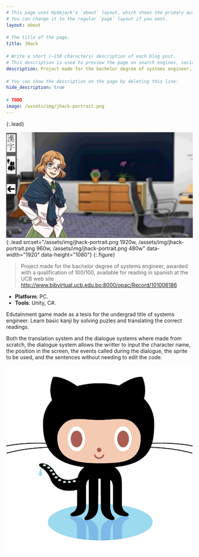 ```yaml
---
# This page uses Hydejack's `about` layout, which shows the primary author's picture and about text at the top.
# You can change it to the regular `page` layout if you want.
layout: about

# The title of the page.
title: JHack

# Write a short (~150 characters) description of each blog post.
# This description is used to preview the page on search engines, social media, etc.
description: Project made for the bachelor degree of systems engineer, awarded with a qualification of 100/100.

# You can show the description on the page by deleting this line:
hide_description: true

# TODO
image: /assets/img/jhack-portrait.png
---
```

{:.lead}

![Screenshot](/assets/img/jhack-portrait.png){:.lead srcset="/assets/img/jhack-portrait.png 1920w, /assets/img/jhack-portrait.png 960w, /assets/img/jhack-portrait.png 480w" data-width="1920" data-height="1080"}
{:.figure}

> Project made for the bachelor degree of systems engineer, awarded with a qualification of 100/100, available for reading in spanish at the UCB web site http://www.bibvirtual.ucb.edu.bo:8000/opac/Record/101006186

<ul>
  <li><b id="notice">Platform</b>: PC.</li>
  <li><b id="notice">Tools</b>: Unity, C#.</li>
</ul>

<p>Edutainment game made as a tesis for the undergrad title of systems engineer. Learn basic kanji by solving puzles and translating the correct readings.</p>

<p>Both the translation system and the dialogue systems where made from scratch, the dialogue system allows the writter to input the character name, the position in the screen, the events called during the dialogue, the sprite to be used, and the sentences without needing to edit the code.</p>

<div>
  <a class="imgclass" href="https://github.com/ZLTM/japanese_teaching_game" target="_blank">
    <img align="right" class="game-social" src="/assets/img/github-small.jpg"/>
  </a>
</div>
